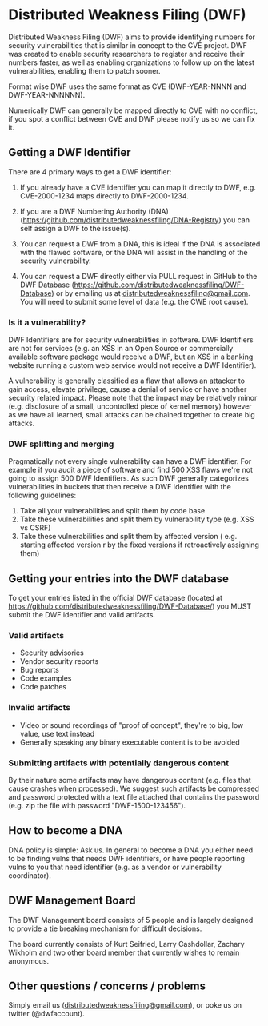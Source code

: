 # Distributed Weakness Filing (DWF)

Distributed Weakness Filing (DWF) aims to provide identifying numbers for security vulnerabilities that is similar in concept to the CVE project. DWF was created to enable security researchers to register and receive their numbers faster, as well as enabling organizations to follow up on the latest vulnerabilities, enabling them to patch sooner. 

Format wise DWF uses the same format as CVE (DWF-YEAR-NNNN and DWF-YEAR-NNNNNN).

Numerically DWF can generally be mapped directly to CVE with no conflict, if you spot a conflict between CVE and DWF please notify us so we can fix it.

## Getting a DWF Identifier

There are 4 primary ways to get a DWF identifier:

1) If you already have a CVE identifier you can map it directly to DWF, e.g. CVE-2000-1234 maps directly to DWF-2000-1234.

2) If you are a DWF Numbering Authority (DNA) (https://github.com/distributedweaknessfiling/DNA-Registry) you can self assign a DWF to the issue(s).

3) You can request a DWF from a DNA, this is ideal if the DNA is associated with the flawed software, or the DNA will assist in the handling of the security vulnerability.

4) You can request a DWF directly either via PULL request in GitHub to the DWF Database (https://github.com/distributedweaknessfiling/DWF-Database) or by emailing us at distributedweaknessfiling@gmail.com. You will need to submit some level of data (e.g. the CWE root cause).

### Is it a vulnerability?

DWF Identifiers are for security vulnerabilities in software. DWF Identifiers are not for services (e.g. an XSS in an Open Source or commercially available software package would receive a DWF, but an XSS in a banking website running a custom web service would not receive a DWF Identifier).

A vulnerability is generally classified as a flaw that allows an attacker to gain access, elevate privilege, cause a denial of service or have another security related impact. Please note that the impact may be relatively minor (e.g. disclosure of a small, uncontrolled piece of kernel memory) however as we have all learned, small attacks can be chained together to create big attacks.

### DWF splitting and merging 

Pragmatically not every single vulnerability can have a DWF identifier. For example if you audit a piece of software and find 500 XSS flaws we're not going to assign 500 DWF Identifiers. As such DWF generally categorizes vulnerabilities in buckets that then receive a DWF Identifier with the following guidelines:

1. Take all your vulnerabilities and split them by code base
2. Take these vulnerabilities and split them by vulnerability type (e.g. XSS vs CSRF)
3. Take these vulnerabilities and split them by affected version ( e.g. starting affected version r by the fixed versions if retroactively assigning them)

## Getting your entries into the DWF database

To get your entries listed in the official DWF database (located at https://github.com/distributedweaknessfiling/DWF-Database/) you MUST submit the DWF identifier and valid artifacts. 

### Valid artifacts

* Security advisories
* Vendor security reports
* Bug reports
* Code examples
* Code patches

### Invalid artifacts

* Video or sound recordings of "proof of concept", they're to big, low value, use text instead
* Generally speaking any binary executable content is to be avoided

### Submitting artifacts with potentially dangerous content

By their nature some artifacts may have dangerous content (e.g. files that cause crashes when processed). We suggest such artifacts be compressed and password protected with a text file attached that contains the password (e.g. zip the file with password "DWF-1500-123456"). 

## How to become a DNA

DNA policy is simple: Ask us. In general to become a DNA you either need to be finding vulns that needs DWF identifiers, or have people reporting vulns to you that need identifier (e.g. as a vendor or vulnerability coordinator).

## DWF Management Board

The DWF Management board consists of 5 people and is largely designed to provide a tie breaking mechanism for difficult decisions.

The board currently consists of Kurt Seifried, Larry Cashdollar, Zachary Wikholm and two other board member that currently wishes to remain anonymous. 

## Other questions / concerns / problems

Simply email us (distributedweaknessfiling@gmail.com), or poke us on twitter (@dwfaccount). 
